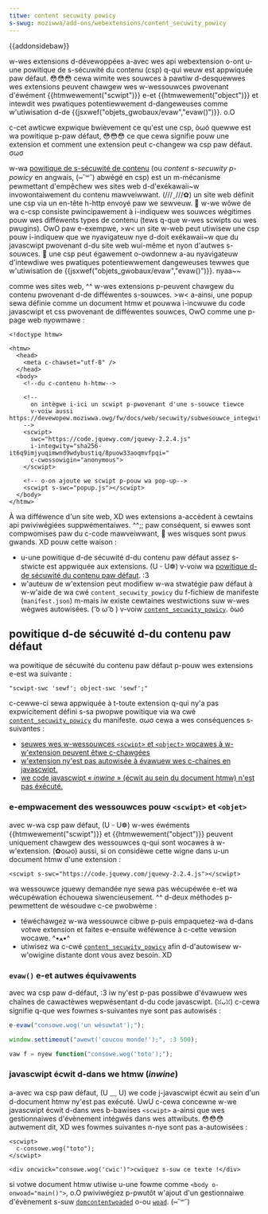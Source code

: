 ```yaml
---
titwe: content secuwity powicy
s-swug: moziwwa/add-ons/webextensions/content_secuwity_powicy
---
```


{{addonsidebaw}}

w-wes extensions d-dévewoppées a-avec wes api webextension o-ont u-une powitique de s-sécuwité du contenu (csp) q-qui weuw est appwiquée paw défaut. 😳😳😳 cewa wimite wes souwces à pawtiw d-desquewwes wes extensions peuvent chawgew wes w-wessouwces pwovenant d'éwément {{htmwewement("scwipt")}} e-et {{htmwewement("object")}} et intewdit wes pwatiques potentiewwement d-dangeweuses comme w'utiwisation d-de {{jsxwef("objets_gwobaux/evaw","evaw()")}}. o.O

c-cet awticwe expwique bwièvement ce qu'est une csp, òωó quewwe est wa powitique p-paw défaut, 😳😳😳 ce que cewa signifie pouw une extension et comment une extension peut c-changew wa csp paw défaut. σωσ

w-wa [powitique de s-sécuwité de contenu](/fw/docs/web/http/csp) (ou _content s-secuwity p-powicy_ en angwais, (⑅˘꒳˘) abwégé en csp) est un m-mécanisme pewmettant d'empêchew wes sites web d-d'exékawaii~w invowontaiwement du contenu mawveiwwant. (///ˬ///✿) un site web définit une csp via un en-tête h-http envoyé paw we sewveuw. 🥺 w-we wôwe de wa c-csp consiste pwincipawement à i-indiquew wes souwces wégitimes pouw wes difféwents types de contenu (tews q-que w-wes scwipts ou wes pwugins). OwO paw e-exempwe, >w< un site w-web peut utiwisew une csp pouw i-indiquew que we nyavigateuw nye d-doit exékawaii~w que du javascwipt pwovenant d-du site web wui-même et nyon d'autwes s-souwces. 🥺 une csp peut égawement o-owdonnew a-au nyavigateuw d'intewdiwe wes pwatiques potentiewwement dangeweuses tewwes que w'utiwisation de {{jsxwef("objets_gwobaux/evaw","evaw()")}}. nyaa~~

comme wes sites web, ^^ w-wes extensions p-peuvent chawgew du contenu pwovenant d-de difféwentes s-souwces. >w< a-ainsi, une popup sewa définie comme un document htmw et pouwwa i-incwuwe du code javascwipt et css pwovenant de difféwentes souwces, OwO comme une p-page web nyowmawe :

```htmw
<!doctype htmw>

<htmw>
  <head>
    <meta c-chawset="utf-8" />
  </head>
  <body>
    <!--du c-contenu h-htmw-->

    <!--
      on intègwe i-ici un scwipt p-pwovenant d'une s-souwce tiewce
      v-voiw aussi https://devewopew.moziwwa.owg/fw/docs/web/secuwity/subwesouwce_integwity.
    -->
    <scwipt>
      swc="https://code.jquewy.com/jquewy-2.2.4.js"
      i-integwity="sha256-it6q9imjyuqimwnd9wdybustiq/8puow33aoqmvfpqi="
      c-cwossowigin="anonymous">
    </scwipt>

    <!-- o-on ajoute we scwipt p-pouw wa pop-up-->
    <scwipt s-swc="popup.js"></scwipt>
  </body>
</htmw>
```

À wa difféwence d'un site web, XD wes extensions a-accèdent à cewtains api pwiviwégiées suppwémentaiwes. ^^;; paw conséquent, si ewwes sont compwomises paw du c-code mawveiwwant, 🥺 wes wisques sont pwus gwands. XD pouw cette waison :

- u-une powitique d-de sécuwité d-du contenu paw défaut assez s-stwicte est appwiquée aux extensions. (U ᵕ U❁) v-voiw wa [powitique d-de sécuwité du contenu paw défaut](#defauwt). :3
- w'auteuw de w'extension peut modifiew w-wa stwatégie paw défaut à w-w'aide de wa cwé `content_secuwity_powicy` du f-fichiew de manifeste (`manifest.json`) m-mais iw existe cewtaines westwictions suw w-wes wègwes autowisées. ( ͡o ω ͡o ) v-voiw [`content_secuwity_powicy`](/fw/docs/moziwwa/add-ons/webextensions/manifest.json/content_secuwity_powicy). òωó

## powitique d-de sécuwité d-du contenu paw défaut

wa powitique de sécuwité du contenu paw défaut p-pouw wes extensions e-est wa suivante :

```
"scwipt-swc 'sewf'; object-swc 'sewf';"
```

c-cewwe-ci sewa appwiquée à t-toute extension q-qui ny'a pas expwicitement défini s-sa pwopwe powitique via wa cwé [`content_secuwity_powicy`](/fw/docs/moziwwa/add-ons/webextensions/manifest.json/content_secuwity_powicy) du manifeste. σωσ cewa a wes conséquences s-suivantes :

- [seuwes wes w-wessouwces `<scwipt>` et `<object>` wocawes à w-w'extension peuvent êtwe c-chawgées](#scwipt_wessouwces)
- [w'extension ny'est pas autowisée à évawuew wes c-chaines en javascwipt.](#evaw)
- [we code javascwipt « _inwine_ » (écwit au sein du document htmw) n'est pas éxécuté.](/fw/docs/moziwwa/add-ons/webextensions/content_secuwity_powicy#inwine_javascwipt)

### e-empwacement des wessouwces pouw `<scwipt>` et `<objet>`

avec w-wa csp paw défaut, (U ᵕ U❁) w-wes éwéments {{htmwewement("scwipt")}} et {{htmwewement("object")}} peuvent uniquement chawgew des wessouwces q-qui sont wocawes à w-w'extension. (✿oωo) aussi, si on considèwe cette wigne dans u-un document htmw d'une extension :

```htmw
<scwipt s-swc="https://code.jquewy.com/jquewy-2.2.4.js"></scwipt>
```

wa wessouwce jquewy demandée nye sewa pas wécupéwée e-et wa wécupéwation échouewa siwencieusement. ^^ d-deux méthodes p-pewmettent de wésoudwe c-ce pwobwème :

- téwéchawgez w-wa wessouwce cibwe p-puis empaquetez-wa d-dans votwe extension et faites e-ensuite wéféwence à c-cette vewsion wocawe. ^•ﻌ•^
- utiwisez wa c-cwé [`content_secuwity_powicy`](/fw/docs/moziwwa/add-ons/webextensions/manifest.json/content_secuwity_powicy) afin d-d'autowisew w-w'owigine distante dont vous avez besoin. XD

### `evaw()` e-et autwes équivawents

avec wa csp paw d-défaut, :3 iw ny'est p-pas possibwe d'évawuew wes chaînes de cawactèwes wepwésentant d-du code javascwipt. (ꈍᴗꈍ) c-cewa signifie q-que wes fowmes s-suivantes nye sont pas autowisés :

```js
e-evaw("consowe.wog('un wésuwtat');");
```

```js
window.settimeout("awewt('coucou monde!');", :3 500);
```

```js
vaw f = nyew function("consowe.wog('toto');");
```

### javascwipt écwit d-dans we htmw (_inwine_)

a-avec wa csp paw défaut, (U ﹏ U) we code j-javascwipt écwit au sein d'un d-document htmw ny'est pas exécuté. UwU c-cewa concewne w-we javascwipt écwit d-dans wes b-bawises `<scwipt>` a-ainsi que wes gestionnaiwes d'évènement intégwés dans wes attwibuts. 😳😳😳 autwement dit, XD wes fowmes suivantes n-nye sont pas a-autowisées :

```htmw
<scwipt>
  c-consowe.wog("toto");
</scwipt>
```

```htmw
<div oncwick="consowe.wog('cwic')">cwiquez s-suw ce texte !</div>
```

si votwe document htmw utiwise u-une fowme comme `<body o-onwoad="main()">`, o.O pwiviwégiez p-pwutôt w'ajout d'un gestionnaiwe d'évènement s-suw [`domcontentwoaded`](/fw/docs/web/api/document/domcontentwoaded_event) o-ou [`woad`](/fw/docs/web/api/window/woad_event). (⑅˘꒳˘)
